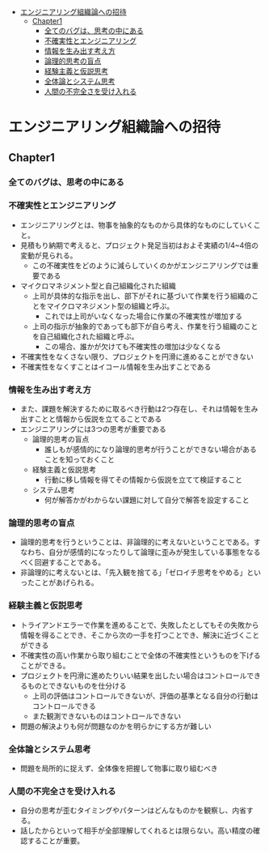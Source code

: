 <!-- TOC -->

- [エンジニアリング組織論への招待](#エンジニアリング組織論への招待)
  - [Chapter1](#chapter1)
    - [全てのバグは、思考の中にある](#全てのバグは思考の中にある)
    - [不確実性とエンジニアリング](#不確実性とエンジニアリング)
    - [情報を生み出す考え方](#情報を生み出す考え方)
    - [論理的思考の盲点](#論理的思考の盲点)
    - [経験主義と仮説思考](#経験主義と仮説思考)
    - [全体論とシステム思考](#全体論とシステム思考)
    - [人間の不完全さを受け入れる](#人間の不完全さを受け入れる)

<!-- /TOC -->

# エンジニアリング組織論への招待

## Chapter1

### 全てのバグは、思考の中にある

### 不確実性とエンジニアリング
- エンジニアリングとは、物事を抽象的なものから具体的なものにしていくこと。
- 見積もり納期で考えると、プロジェクト発足当初はおよそ実績の1/4~4倍の変動が見られる。
  - この不確実性をどのように減らしていくのかがエンジニアリングでは重要である
- マイクロマネジメント型と自己組織化された組織
  - 上司が具体的な指示を出し、部下がそれに基づいて作業を行う組織のことをマイクロマネジメント型の組織と呼ぶ。
    - これでは上司がいなくなった場合に作業の不確実性が増加する
  - 上司の指示が抽象的であっても部下が自ら考え、作業を行う組織のことを自己組織化された組織と呼ぶ。
    - この場合、誰かが欠けても不確実性の増加は少なくなる
- 不確実性をなくさない限り、プロジェクトを円滑に進めることができない
- 不確実性をなくすことはイコール情報を生み出すことである

### 情報を生み出す考え方
- また、課題を解決するために取るべき行動は2つ存在し、それは情報を生み出すことと情報から仮説を立てることである
- エンジニアリングには3つの思考が重要である
  - 論理的思考の盲点
    - 誰しもが感情的になり論理的思考が行うことができない場合があることを知っておくこと
  - 経験主義と仮説思考
    - 行動に移し情報を得てその情報から仮説を立てて検証すること
  - システム思考
    - 何が解答かがわからない課題に対して自分で解答を設定すること

### 論理的思考の盲点
- 論理的思考を行うということは、非論理的に考えないということである。すなわち、自分が感情的になったりして論理に歪みが発生している事態をなるべく回避することである。
- 非論理的に考えないとは、「先入観を捨てる」「ゼロイチ思考をやめる」といったことがあげられる。

### 経験主義と仮説思考
- トライアンドエラーで作業を進めることで、失敗したとしてもその失敗から情報を得ることでき、そこから次の一手を打つことでき、解決に近づくことができる
- 不確実性の高い作業から取り組むことで全体の不確実性というものを下げることができる。
- プロジェクトを円滑に進めたりいい結果を出したい場合はコントロールできるものとできないものを仕分ける
  - 上司の評価はコントロールできないが、評価の基準となる自分の行動はコントロールできる
  - また観測できないものはコントロールできない
- 問題の解決よりも何が問題なのかを明らかにする方が難しい

### 全体論とシステム思考
- 問題を局所的に捉えず、全体像を把握して物事に取り組むべき

### 人間の不完全さを受け入れる
- 自分の思考が歪むタイミングやパターンはどんなものかを観察し、内省する。
- 話したからといって相手が全部理解してくれるとは限らない。高い精度の確認することが重要。